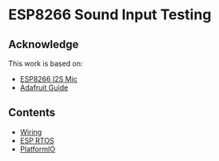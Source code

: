 # ESP8266 Sound Input Testing

## Acknowledge

This work is based on:

- [ESP8266 I2S Mic]()
- [Adafruit Guide](https://learn.adafruit.com/adafruit-i2s-mems-microphone-breakout)

## Contents

- [Wiring](#wiring)
- [ESP RTOS](#rtos)
- [PlatformIO](#platformio)


